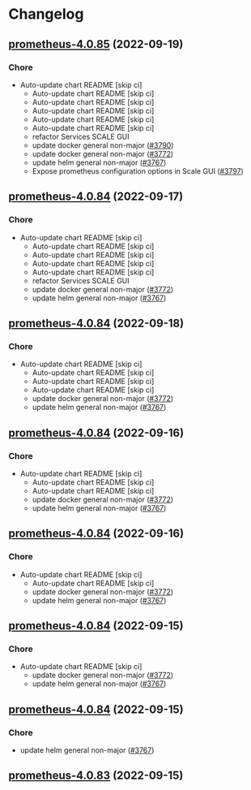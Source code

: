 # Changelog



## [prometheus-4.0.85](https://github.com/truecharts/charts/compare/prometheus-4.0.83...prometheus-4.0.85) (2022-09-19)

### Chore

- Auto-update chart README [skip ci]
  - Auto-update chart README [skip ci]
  - Auto-update chart README [skip ci]
  - Auto-update chart README [skip ci]
  - Auto-update chart README [skip ci]
  - Auto-update chart README [skip ci]
  - refactor Services SCALE GUI
  - update docker general non-major ([#3790](https://github.com/truecharts/charts/issues/3790))
  - update docker general non-major ([#3772](https://github.com/truecharts/charts/issues/3772))
  - update helm general non-major ([#3767](https://github.com/truecharts/charts/issues/3767))
  - Expose prometheus configuration options in Scale GUI ([#3797](https://github.com/truecharts/charts/issues/3797))




## [prometheus-4.0.84](https://github.com/truecharts/charts/compare/prometheus-4.0.83...prometheus-4.0.84) (2022-09-17)

### Chore

- Auto-update chart README [skip ci]
  - Auto-update chart README [skip ci]
  - Auto-update chart README [skip ci]
  - Auto-update chart README [skip ci]
  - Auto-update chart README [skip ci]
  - refactor Services SCALE GUI
  - update docker general non-major ([#3772](https://github.com/truecharts/charts/issues/3772))
  - update helm general non-major ([#3767](https://github.com/truecharts/charts/issues/3767))




## [prometheus-4.0.84](https://github.com/truecharts/charts/compare/prometheus-4.0.83...prometheus-4.0.84) (2022-09-18)

### Chore

- Auto-update chart README [skip ci]
  - Auto-update chart README [skip ci]
  - Auto-update chart README [skip ci]
  - Auto-update chart README [skip ci]
  - update docker general non-major ([#3772](https://github.com/truecharts/charts/issues/3772))
  - update helm general non-major ([#3767](https://github.com/truecharts/charts/issues/3767))




## [prometheus-4.0.84](https://github.com/truecharts/charts/compare/prometheus-4.0.83...prometheus-4.0.84) (2022-09-16)

### Chore

- Auto-update chart README [skip ci]
  - Auto-update chart README [skip ci]
  - Auto-update chart README [skip ci]
  - update docker general non-major ([#3772](https://github.com/truecharts/charts/issues/3772))
  - update helm general non-major ([#3767](https://github.com/truecharts/charts/issues/3767))




## [prometheus-4.0.84](https://github.com/truecharts/charts/compare/prometheus-4.0.83...prometheus-4.0.84) (2022-09-16)

### Chore

- Auto-update chart README [skip ci]
  - Auto-update chart README [skip ci]
  - update docker general non-major ([#3772](https://github.com/truecharts/charts/issues/3772))
  - update helm general non-major ([#3767](https://github.com/truecharts/charts/issues/3767))




## [prometheus-4.0.84](https://github.com/truecharts/charts/compare/prometheus-4.0.83...prometheus-4.0.84) (2022-09-15)

### Chore

- Auto-update chart README [skip ci]
  - update docker general non-major ([#3772](https://github.com/truecharts/charts/issues/3772))
  - update helm general non-major ([#3767](https://github.com/truecharts/charts/issues/3767))




## [prometheus-4.0.84](https://github.com/truecharts/charts/compare/prometheus-4.0.83...prometheus-4.0.84) (2022-09-15)

### Chore

- update helm general non-major ([#3767](https://github.com/truecharts/charts/issues/3767))




## [prometheus-4.0.83](https://github.com/truecharts/charts/compare/prometheus-4.0.82...prometheus-4.0.83) (2022-09-15)
